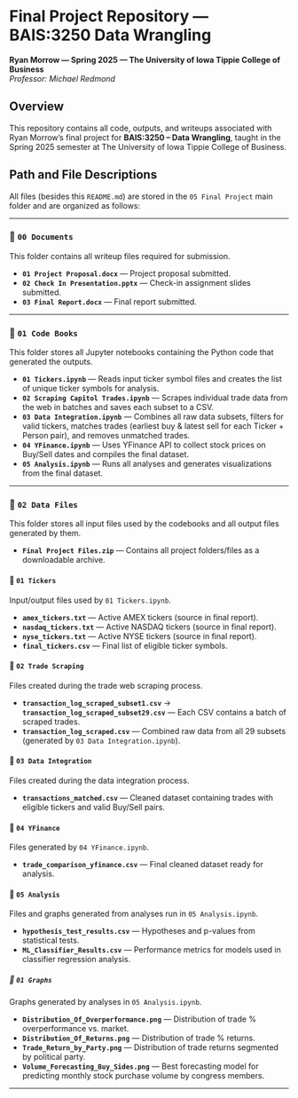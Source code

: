# Final Project Repository — BAIS:3250 Data Wrangling  
**Ryan Morrow — Spring 2025 — The University of Iowa Tippie College of Business**  
*Professor: Michael Redmond*

## Overview  
This repository contains all code, outputs, and writeups associated with Ryan Morrow’s final project for **BAIS:3250 – Data Wrangling**, taught in the Spring 2025 semester at The University of Iowa Tippie College of Business.

## Path and File Descriptions  
All files (besides this `README.md`) are stored in the `05 Final Project` main folder and are organized as follows:

---

### 📂 `00 Documents`  
This folder contains all writeup files required for submission.

- **`01 Project Proposal.docx`** — Project proposal submitted.
- **`02 Check In Presentation.pptx`** — Check-in assignment slides submitted.
- **`03 Final Report.docx`** — Final report submitted.

---

### 📂 `01 Code Books`  
This folder stores all Jupyter notebooks containing the Python code that generated the outputs.

- **`01 Tickers.ipynb`** — Reads input ticker symbol files and creates the list of unique ticker symbols for analysis.
- **`02 Scraping Capitol Trades.ipynb`** — Scrapes individual trade data from the web in batches and saves each subset to a CSV.
- **`03 Data Integration.ipynb`** — Combines all raw data subsets, filters for valid tickers, matches trades (earliest buy & latest sell for each Ticker + Person pair), and removes unmatched trades.
- **`04 YFinance.ipynb`** — Uses YFinance API to collect stock prices on Buy/Sell dates and compiles the final dataset.
- **`05 Analysis.ipynb`** — Runs all analyses and generates visualizations from the final dataset.

---

### 📂 `02 Data Files`  
This folder stores all input files used by the codebooks and all output files generated by them.

- **`Final Project Files.zip`** — Contains all project folders/files as a downloadable archive.

#### 📂 `01 Tickers`  
Input/output files used by `01 Tickers.ipynb`.

- **`amex_tickers.txt`** — Active AMEX tickers (source in final report).
- **`nasdaq_tickers.txt`** — Active NASDAQ tickers (source in final report).
- **`nyse_tickers.txt`** — Active NYSE tickers (source in final report).
- **`final_tickers.csv`** — Final list of eligible ticker symbols.

#### 📂 `02 Trade Scraping`  
Files created during the trade web scraping process.

- **`transaction_log_scraped_subset1.csv`** → **`transaction_log_scraped_subset29.csv`** — Each CSV contains a batch of scraped trades.
- **`transaction_log_scraped.csv`** — Combined raw data from all 29 subsets (generated by `03 Data Integration.ipynb`).

#### 📂 `03 Data Integration`  
Files created during the data integration process.

- **`transactions_matched.csv`** — Cleaned dataset containing trades with eligible tickers and valid Buy/Sell pairs.

#### 📂 `04 YFinance`  
Files generated by `04 YFinance.ipynb`.

- **`trade_comparison_yfinance.csv`** — Final cleaned dataset ready for analysis.

#### 📂 `05 Analysis`  
Files and graphs generated from analyses run in `05 Analysis.ipynb`.

- **`hypothesis_test_results.csv`** — Hypotheses and p-values from statistical tests.
- **`ML_Classifier_Results.csv`** — Performance metrics for models used in classifier regression analysis.

##### 📂 `01 Graphs`  
Graphs generated by analyses in `05 Analysis.ipynb`.

- **`Distribution_Of_Overperformance.png`** — Distribution of trade % overperformance vs. market.
- **`Distribution_Of_Returns.png`** — Distribution of trade % returns.
- **`Trade_Return_by_Party.png`** — Distribution of trade returns segmented by political party.
- **`Volume_Forecasting_Buy_Sides.png`** — Best forecasting model for predicting monthly stock purchase volume by congress members.

---
